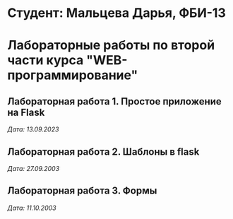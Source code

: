 # Студент: Мальцева Дарья, ФБИ-13

# Лабораторные работы по второй части курса "WEB-программирование"

## Лабораторная работа 1. Простое приложение на Flask

*Дата: 13.09.2023*

## Лабораторная работа 2. Шаблоны в flask

*Дата: 27.09.2003*

## Лабораторная работа 3. Формы

*Дата: 11.10.2003*
